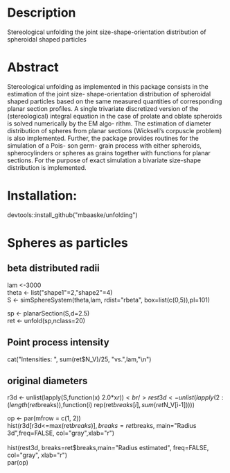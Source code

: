 # Description
Stereological unfolding the joint size-shape-orientation distribution of spheroidal shaped particles

# Abstract
Stereological unfolding as implemented in this package consists in the estimation of the joint size-
shape-orientation distribution of spheroidal shaped particles based on the same measured quantities
of corresponding planar section profiles. A single trivariate discretized version of the (stereological)
integral equation in the case of prolate and oblate spheroids is solved numerically by the EM algo-
rithm. The estimation of diameter distribution of spheres from planar sections (Wicksell’s corpuscle
problem) is also implemented. Further, the package provides routines for the simulation of a Pois-
son germ- grain process with either spheroids, spherocylinders or spheres as grains together with
functions for planar sections. For the purpose of exact simulation a bivariate size-shape distribution
is implemented.

# Installation: 
devtools::install_github("mbaaske/unfolding")

# Spheres as particles
## beta distributed radii
lam <-3000 <br />
theta <- list("shape1"=2,"shape2"=4) <br />
S <- simSphereSystem(theta,lam, rdist="rbeta", box=list(c(0,5)),pl=101) <br />
 
sp <- planarSection(S,d=2.5) <br />
ret <- unfold(sp,nclass=20) <br />
 
## Point process intensity
cat("Intensities: ", sum(ret$N_V)/25, "vs.",lam,"\n") <br />
 
## original diameters
r3d <- unlist(lapply(S,function(x) 2.0*x$r))<br />
rest3d <- unlist(lapply(2:(length(ret$breaks)),function(i) rep(ret$breaks[i],sum(ret$N_V[i-1]))))<br />
 
op <- par(mfrow = c(1, 2))<br />
hist(r3d[r3d<=max(ret$breaks)], breaks=ret$breaks, main="Radius 3d",freq=FALSE, col="gray",xlab="r")<br />     
hist(rest3d, breaks=ret$breaks,main="Radius estimated", freq=FALSE, col="gray", xlab="r")<br />
par(op)
